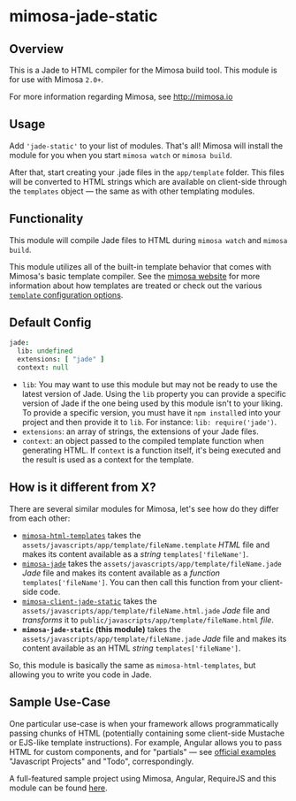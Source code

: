 mimosa-jade-static
===========

## Overview

This is a Jade to HTML compiler for the Mimosa build tool. This module is for use with Mimosa `2.0+`.

For more information regarding Mimosa, see http://mimosa.io

## Usage

Add `'jade-static'` to your list of modules. That's all!
Mimosa will install the module for you when you start `mimosa watch` or `mimosa build`.

After that, start creating your .jade files in the `app/template` folder. This files will be converted to HTML strings
which are available on client-side through the `templates` object — the same as with other templating modules.

## Functionality

This module will compile Jade files to HTML during `mimosa watch` and `mimosa build`.

This module utilizes all of the built-in template behavior that comes with Mimosa's basic template compiler.
See the [mimosa website](http://mimosa.io/compilers.html#mt) for more information about how templates are treated
or check out the various [`template` configuration options](http://mimosa.io/configuration.html#templates).

## Default Config

```coffeescript
jade:
  lib: undefined
  extensions: [ "jade" ]
  context: null
```

* `lib`: You may want to use this module but may not be ready to use the latest version of Jade.
Using the `lib` property you can provide a specific version of Jade if the one being used by this module
isn't to your liking. To provide a specific version, you must have it `npm install`ed into your project and
then provide it to `lib`. For instance: `lib: require('jade')`.
* `extensions`: an array of strings, the extensions of your Jade files.
* `context`: an object passed to the compiled template function when generating HTML.
If `context` is a function itself, it's being executed and the result is used as a context for the template.

## How is it different from X?

There are several similar modules for Mimosa, let's see how do they differ from each other:

* [`mimosa-html-templates`](https://github.com/dbashford/mimosa-html-templates)
takes the `assets/javascripts/app/template/fileName.template` _HTML_ file and makes its content
available as a _string_ `templates['fileName']`.
* [`mimosa-jade`](https://github.com/dbashford/mimosa-jade)
takes the `assets/javascripts/app/template/fileName.jade` _Jade_ file and makes its content
available as a _function_ `templates['fileName']`. You can then call this function from your client-side
code.
* [`mimosa-client-jade-static`](https://github.com/dbashford/mimosa-client-jade-static)
takes the `assets/javascripts/app/template/fileName.html.jade` _Jade_ file and
_transforms_ it to `public/javascripts/app/template/fileName.html` _file_.
* **`mimosa-jade-static` (this module)**
takes the `assets/javascripts/app/template/fileName.jade` _Jade_ file and makes its content
available as an HTML _string_ `templates['fileName']`.

So, this module is basically the same as `mimosa-html-templates`,
but allowing you to write you code in Jade.

## Sample Use-Case

One particular use-case is when your framework allows
programmatically passing chunks of HTML (potentially containing some
client-side Mustache or EJS-like template instructions).
For example, Angular allows you to pass HTML for custom components,
and for "partials" — see [official examples](http://angularjs.org/)
"Javascript Projects" and "Todo", correspondingly.

A full-featured sample project using Mimosa, Angular, RequireJS and
this module can be found [here](https://github.com/emirotin/mimosa-angular-require-jade-bootstrap).
